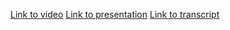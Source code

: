 [Link to video](https://youtu.be/x7wWFruYnrY)
[Link to presentation](https://evgenklo.github.io/scrum-presentation/)
[Link to transcript](https://drive.google.com/file/d/1xGwoXCamJN9hh5clJGIFZ8e9YMEtwK3G/view?usp=drive_link)
